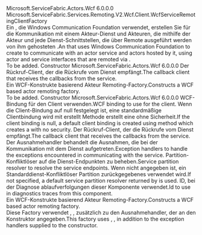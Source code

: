 <Type Name="WcfActorRemotingClientFactory" FullName="Microsoft.ServiceFabric.Actors.Remoting.V2.Wcf.Client.WcfActorRemotingClientFactory">
  <TypeSignature Language="C#" Value="public class WcfActorRemotingClientFactory : Microsoft.ServiceFabric.Services.Remoting.V2.Wcf.Client.WcfServiceRemotingClientFactory" />
  <TypeSignature Language="ILAsm" Value=".class public auto ansi beforefieldinit WcfActorRemotingClientFactory extends Microsoft.ServiceFabric.Services.Remoting.V2.Wcf.Client.WcfServiceRemotingClientFactory" />
  <TypeSignature Language="DocId" Value="T:Microsoft.ServiceFabric.Actors.Remoting.V2.Wcf.Client.WcfActorRemotingClientFactory" />
  <TypeSignature Language="VB.NET" Value="Public Class WcfActorRemotingClientFactory&#xA;Inherits WcfServiceRemotingClientFactory" />
  <TypeSignature Language="F#" Value="type WcfActorRemotingClientFactory = class&#xA;    inherit WcfServiceRemotingClientFactory" />
  <AssemblyInfo>
    <AssemblyName>Microsoft.ServiceFabric.Actors.Wcf</AssemblyName>
    <AssemblyVersion>6.0.0.0</AssemblyVersion>
  </AssemblyInfo>
  <Base>
    <BaseTypeName>Microsoft.ServiceFabric.Services.Remoting.V2.Wcf.Client.WcfServiceRemotingClientFactory</BaseTypeName>
  </Base>
  <Interfaces />
  <Docs>
    <summary>
                <span data-ttu-id="2972f-101">Ein <see cref="T:Microsoft.ServiceFabric.Services.Remoting.V2.Client.IServiceRemotingClientFactory" /> , die Windows Communication Foundation verwendet, erstellen Sie <see cref="T:Microsoft.ServiceFabric.Services.Remoting.V2.Client.IServiceRemotingClient" /> für die Kommunikation mit einem Akteur-Dienst und Akteuren, die mithilfe der Akteur und jede Dienst-Schnittstellen, die über Remote ausgeführt werden von ihm gehosteten <see cref="T:Microsoft.ServiceFabric.Actors.Remoting.V2.Wcf.Runtime.WcfActorServiceRemotingListener" />.</span><span class="sxs-lookup"><span data-stu-id="2972f-101">An <see cref="T:Microsoft.ServiceFabric.Services.Remoting.V2.Client.IServiceRemotingClientFactory" /> that uses Windows Communication Foundation to create <see cref="T:Microsoft.ServiceFabric.Services.Remoting.V2.Client.IServiceRemotingClient" /> to communicate with an actor service and actors hosted by it, using actor and service interfaces that are remoted via <see cref="T:Microsoft.ServiceFabric.Actors.Remoting.V2.Wcf.Runtime.WcfActorServiceRemotingListener" />.</span></span>
                </summary>
    <remarks>To be added.</remarks>
  </Docs>
  <Members>
    <Member MemberName=".ctor">
      <MemberSignature Language="C#" Value="public WcfActorRemotingClientFactory (Microsoft.ServiceFabric.Services.Remoting.V2.Client.IServiceRemotingCallbackMessageHandler callbackClient);" />
      <MemberSignature Language="ILAsm" Value=".method public hidebysig specialname rtspecialname instance void .ctor(class Microsoft.ServiceFabric.Services.Remoting.V2.Client.IServiceRemotingCallbackMessageHandler callbackClient) cil managed" />
      <MemberSignature Language="DocId" Value="M:Microsoft.ServiceFabric.Actors.Remoting.V2.Wcf.Client.WcfActorRemotingClientFactory.#ctor(Microsoft.ServiceFabric.Services.Remoting.V2.Client.IServiceRemotingCallbackMessageHandler)" />
      <MemberSignature Language="VB.NET" Value="Public Sub New (callbackClient As IServiceRemotingCallbackMessageHandler)" />
      <MemberSignature Language="F#" Value="new Microsoft.ServiceFabric.Actors.Remoting.V2.Wcf.Client.WcfActorRemotingClientFactory : Microsoft.ServiceFabric.Services.Remoting.V2.Client.IServiceRemotingCallbackMessageHandler -&gt; Microsoft.ServiceFabric.Actors.Remoting.V2.Wcf.Client.WcfActorRemotingClientFactory" Usage="new Microsoft.ServiceFabric.Actors.Remoting.V2.Wcf.Client.WcfActorRemotingClientFactory callbackClient" />
      <MemberType>Constructor</MemberType>
      <AssemblyInfo>
        <AssemblyName>Microsoft.ServiceFabric.Actors.Wcf</AssemblyName>
        <AssemblyVersion>6.0.0.0</AssemblyVersion>
      </AssemblyInfo>
      <Parameters>
        <Parameter Name="callbackClient" Type="Microsoft.ServiceFabric.Services.Remoting.V2.Client.IServiceRemotingCallbackMessageHandler" />
      </Parameters>
      <Docs>
        <param name="callbackClient">
                <span data-ttu-id="2972f-102">Der Rückruf-Client, der die Rückrufe vom Dienst empfängt.</span><span class="sxs-lookup"><span data-stu-id="2972f-102">The callback client that receives the callbacks from the service.</span></span>
            </param>
        <summary>
                <span data-ttu-id="2972f-103">Ein WCF-Konstrukte basierend Akteur Remoting-Factory.</span><span class="sxs-lookup"><span data-stu-id="2972f-103">Constructs a WCF based actor remoting factory.</span></span>
            </summary>
        <remarks>To be added.</remarks>
      </Docs>
    </Member>
    <Member MemberName=".ctor">
      <MemberSignature Language="C#" Value="public WcfActorRemotingClientFactory (System.ServiceModel.Channels.Binding clientBinding, Microsoft.ServiceFabric.Services.Remoting.V2.Client.IServiceRemotingCallbackMessageHandler callbackClient, System.Collections.Generic.IEnumerable&lt;Microsoft.ServiceFabric.Services.Communication.Client.IExceptionHandler&gt; exceptionHandlers = null, Microsoft.ServiceFabric.Services.Client.IServicePartitionResolver servicePartitionResolver = null, string traceId = null, Microsoft.ServiceFabric.Services.Remoting.V2.IServiceRemotingMessageSerializationProvider serializationProvider = null);" />
      <MemberSignature Language="ILAsm" Value=".method public hidebysig specialname rtspecialname instance void .ctor(class System.ServiceModel.Channels.Binding clientBinding, class Microsoft.ServiceFabric.Services.Remoting.V2.Client.IServiceRemotingCallbackMessageHandler callbackClient, class System.Collections.Generic.IEnumerable`1&lt;class Microsoft.ServiceFabric.Services.Communication.Client.IExceptionHandler&gt; exceptionHandlers, class Microsoft.ServiceFabric.Services.Client.IServicePartitionResolver servicePartitionResolver, string traceId, class Microsoft.ServiceFabric.Services.Remoting.V2.IServiceRemotingMessageSerializationProvider serializationProvider) cil managed" />
      <MemberSignature Language="DocId" Value="M:Microsoft.ServiceFabric.Actors.Remoting.V2.Wcf.Client.WcfActorRemotingClientFactory.#ctor(System.ServiceModel.Channels.Binding,Microsoft.ServiceFabric.Services.Remoting.V2.Client.IServiceRemotingCallbackMessageHandler,System.Collections.Generic.IEnumerable{Microsoft.ServiceFabric.Services.Communication.Client.IExceptionHandler},Microsoft.ServiceFabric.Services.Client.IServicePartitionResolver,System.String,Microsoft.ServiceFabric.Services.Remoting.V2.IServiceRemotingMessageSerializationProvider)" />
      <MemberSignature Language="VB.NET" Value="Public Sub New (clientBinding As Binding, callbackClient As IServiceRemotingCallbackMessageHandler, Optional exceptionHandlers As IEnumerable(Of IExceptionHandler) = null, Optional servicePartitionResolver As IServicePartitionResolver = null, Optional traceId As String = null, Optional serializationProvider As IServiceRemotingMessageSerializationProvider = null)" />
      <MemberSignature Language="F#" Value="new Microsoft.ServiceFabric.Actors.Remoting.V2.Wcf.Client.WcfActorRemotingClientFactory : System.ServiceModel.Channels.Binding * Microsoft.ServiceFabric.Services.Remoting.V2.Client.IServiceRemotingCallbackMessageHandler * seq&lt;Microsoft.ServiceFabric.Services.Communication.Client.IExceptionHandler&gt; * Microsoft.ServiceFabric.Services.Client.IServicePartitionResolver * string * Microsoft.ServiceFabric.Services.Remoting.V2.IServiceRemotingMessageSerializationProvider -&gt; Microsoft.ServiceFabric.Actors.Remoting.V2.Wcf.Client.WcfActorRemotingClientFactory" Usage="new Microsoft.ServiceFabric.Actors.Remoting.V2.Wcf.Client.WcfActorRemotingClientFactory (clientBinding, callbackClient, exceptionHandlers, servicePartitionResolver, traceId, serializationProvider)" />
      <MemberType>Constructor</MemberType>
      <AssemblyInfo>
        <AssemblyName>Microsoft.ServiceFabric.Actors.Wcf</AssemblyName>
        <AssemblyVersion>6.0.0.0</AssemblyVersion>
      </AssemblyInfo>
      <Parameters>
        <Parameter Name="clientBinding" Type="System.ServiceModel.Channels.Binding" />
        <Parameter Name="callbackClient" Type="Microsoft.ServiceFabric.Services.Remoting.V2.Client.IServiceRemotingCallbackMessageHandler" />
        <Parameter Name="exceptionHandlers" Type="System.Collections.Generic.IEnumerable&lt;Microsoft.ServiceFabric.Services.Communication.Client.IExceptionHandler&gt;" />
        <Parameter Name="servicePartitionResolver" Type="Microsoft.ServiceFabric.Services.Client.IServicePartitionResolver" />
        <Parameter Name="traceId" Type="System.String" />
        <Parameter Name="serializationProvider" Type="Microsoft.ServiceFabric.Services.Remoting.V2.IServiceRemotingMessageSerializationProvider" />
      </Parameters>
      <Docs>
        <param name="clientBinding">
                <span data-ttu-id="2972f-104">WCF-Bindung für den Client verwenden.</span><span class="sxs-lookup"><span data-stu-id="2972f-104">WCF binding to use for the client.</span></span> <span data-ttu-id="2972f-105">Wenn die Client-Bindung auf null festgelegt ist, eine standardmäßige Clientbindung wird mit erstellt <see cref="M:Microsoft.ServiceFabric.Services.Communication.Wcf.WcfUtility.CreateTcpClientBinding(System.Int64,System.TimeSpan,System.TimeSpan)" /> Methode erstellt eine <see cref="T:System.ServiceModel.NetTcpBinding" /> ohne Sicherheit.</span><span class="sxs-lookup"><span data-stu-id="2972f-105">If the client binding is null, a default client binding is created using <see cref="M:Microsoft.ServiceFabric.Services.Communication.Wcf.WcfUtility.CreateTcpClientBinding(System.Int64,System.TimeSpan,System.TimeSpan)" /> method which creates a <see cref="T:System.ServiceModel.NetTcpBinding" /> with no security.</span></span>
                </param>
        <param name="callbackClient">
                <span data-ttu-id="2972f-106">Der Rückruf-Client, der die Rückrufe vom Dienst empfängt.</span><span class="sxs-lookup"><span data-stu-id="2972f-106">The callback client that receives the callbacks from the service.</span></span>
            </param>
        <param name="exceptionHandlers">
                <span data-ttu-id="2972f-107">Der Ausnahmehandler behandelt die Ausnahmen, die bei der Kommunikation mit dem Dienst aufgetreten.</span><span class="sxs-lookup"><span data-stu-id="2972f-107">Exception handlers to handle the exceptions encountered in communicating with the service.</span></span>
            </param>
        <param name="servicePartitionResolver">
                <span data-ttu-id="2972f-108">Partition-Konfliktlöser auf die Dienst-Endpunkten zu beheben.</span><span class="sxs-lookup"><span data-stu-id="2972f-108">Service partition resolver to resolve the service endpoints.</span></span> <span data-ttu-id="2972f-109">Wenn nicht angegeben ist, ein Standarddienst-Konfliktlöser Partition zurückgegebenes <see cref="M:Microsoft.ServiceFabric.Services.Client.ServicePartitionResolver.GetDefault" /> verwendet wird.</span><span class="sxs-lookup"><span data-stu-id="2972f-109">If not specified, a default service partition resolver returned by <see cref="M:Microsoft.ServiceFabric.Services.Client.ServicePartitionResolver.GetDefault" /> is used.</span></span>
                </param>
        <param name="traceId">
                <span data-ttu-id="2972f-110">ID, bei der Diagnose ablaufverfolgungen dieser Komponente verwendet.</span><span class="sxs-lookup"><span data-stu-id="2972f-110">Id to use in diagnostics traces from this component.</span></span>
            </param>
        <param name="serializationProvider"></param>
        <summary>
                <span data-ttu-id="2972f-111">Ein WCF-Konstrukte basierend Akteur Remoting-Factory.</span><span class="sxs-lookup"><span data-stu-id="2972f-111">Constructs a WCF based actor remoting factory.</span></span>
            </summary>
        <remarks>
                <span data-ttu-id="2972f-112">Diese Factory verwendet <see cref="T:Microsoft.ServiceFabric.Services.Communication.Wcf.Client.WcfExceptionHandler" />, <see cref="T:Microsoft.ServiceFabric.Actors.Remoting.Client.ActorRemotingExceptionHandler" />, zusätzlich zu den Ausnahmehandler, der an den Konstruktor angegeben.</span><span class="sxs-lookup"><span data-stu-id="2972f-112">This factory uses <see cref="T:Microsoft.ServiceFabric.Services.Communication.Wcf.Client.WcfExceptionHandler" />, <see cref="T:Microsoft.ServiceFabric.Actors.Remoting.Client.ActorRemotingExceptionHandler" />, in addition to the exception handlers supplied to the constructor.</span></span> 
                </remarks>
      </Docs>
    </Member>
  </Members>
</Type>